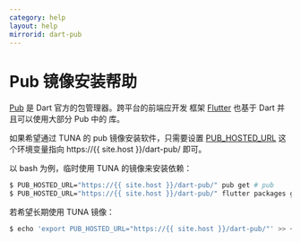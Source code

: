 ```yaml
---
category: help
layout: help
mirrorid: dart-pub
---
```


# Pub 镜像安装帮助

[Pub](https://pub.dartlang.org/) 是 Dart 官方的包管理器。跨平台的前端应开发
框架 [Flutter](https://flutter.dev/) 也基于 Dart 并且可以使用大部分 Pub 中的
库。

如果希望通过 TUNA 的 pub 镜像安装软件，只需要设置 [PUB_HOSTED_URL](https://www.dartlang.org/tools/pub/environment-variables)
这个环境变量指向 https://{{ site.host }}/dart-pub/ 即可。

以 bash 为例，临时使用 TUNA 的镜像来安装依赖：

```bash
$ PUB_HOSTED_URL="https://{{ site.host }}/dart-pub/" pub get # pub
$ PUB_HOSTED_URL="https://{{ site.host }}/dart-pub/" flutter packages get # flutter
```

若希望长期使用 TUNA 镜像：

```bash
$ echo 'export PUB_HOSTED_URL="https://{{ site.host }}/dart-pub/"' >> ~/.bashrc
```
